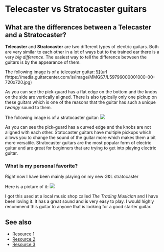 # Telecaster vs Stratocaster guitars

## What are the differences between a Telecaster and a Stratocaster?

**Telecaster** and **Stratocaster** are two different types of electric guitars. Both are very similar to each other in a lot of ways but to the trained ear there is a very *big difference*. The easiest way to tell the difference between the guitars is by the appearance of them.

The following image is of a telecaster guitar:
![](url fhttps://media.guitarcenter.com/is/image/MMGS7/L59796000001000-00-720x720.jpg)

As you can see the pick-guard has a flat edge on the bottom and the knobs on the side are vertically aligned. There is also typically only one pickup on these guitars which is one of the reasons that the guitar has such a unique *twangy* sound to them.

The following image is of a stratocaster guitar:
![](https://www.samash.com/media/catalog/product/f/4/f4502506x_7.jpg?quality=80&bg-color=255,255,255&fit=bounds&height=1200&width=1200&canvas=1200:1200)

As you can see the pick-guard has a curved edge and the knobs are not aligned with each other. Statocaster guitars have multiple pickups which allows you to change the sound of the guitar more which makes them a bit more versatile. Stratocaster guitars are the most popular form of electric guitar and are great for beginners that are trying to get into playing electric guitar.

### What is my personal favorite?

Right now I have been mainly playing on my new G&L stratocaster

Here is a picture of it:
![](https://i.imgur.com/khVHYvq.jpg)

I got this used at a local music shop called *The Trading Musician* and I have been loving it. It has a great sound and is very easy to play. I would highly recommend this guitar to anyone that is looking for a good starter guitar.

## See also
- [Resource 1](https://www.fender.com/articles/gear/stratocaster-or-telecaster-understanding-the-basic-differences)
- [Resource 2](https://guitarspace.org/electric-guitars/fender-telecaster-vs-stratocaster-compared/)
- [Resource 3](https://rockguitaruniverse.com/fender-stratocaster-vs-fender-telecaster/)
